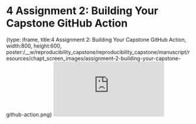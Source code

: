 # 4 Assignment 2: Building Your Capstone GitHub Action
 
{type: iframe, title:4 Assignment 2: Building Your Capstone GitHub Action, width:800, height:600, poster:/__w/reproducibility_capstone/reproducibility_capstone/manuscript/resources/chapt_screen_images/assignment-2-building-your-capstone-github-action.png}
![](http://hutchdatascience.org/reproducibility_capstone/assignment-2-building-your-capstone-github-action.html)
 

 
